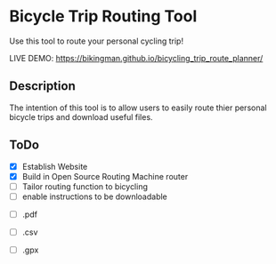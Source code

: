 

# Bicycle Trip Routing Tool

Use this tool to route your personal cycling trip! 

LIVE DEMO: 
https://bikingman.github.io/bicycling_trip_route_planner/

## Description 
 The intention of this tool is to allow users to easily route thier personal bicycle trips and download useful files. 
 
## ToDo
 
 * [x] Establish Website
 * [x] Build in Open Source Routing Machine router
 * [ ] Tailor routing function to bicycling
 * [ ] enable instructions to be downloadable 
 - [ ] .pdf
 - [ ] .csv
 - [ ] .gpx
  
  
